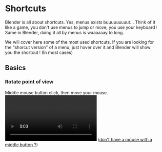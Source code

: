 # Shortcuts

Blender is all about shortcuts.
Yes, menus exists buuuuuuuuut... Think of it like a game, you don't use menus to jump or move, you use your keyboard ! Same in Blender, doing it all by menus is waaaaaay to long.

We will cover here some of the most used shortcuts.
If you are looking for the "shorcut version" of a menu, just hover over it and Blender will show you the shortcut ! (In most cases)

## Basics

### Rotate point of view
Middle mouse button click, then move your mouse.
![mouse](https://cdn.discordapp.com/attachments/588459583161368595/1080069195921895504/2023-02-28_10-59-43.mp4)
([don't have a mouse with a middle button ?](./emulate_mouse.md))

